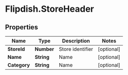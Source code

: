 # Flipdish.StoreHeader

## Properties
Name | Type | Description | Notes
------------ | ------------- | ------------- | -------------
**StoreId** | **Number** | Store identifier | [optional] 
**Name** | **String** | Name | [optional] 
**Category** | **String** | Name | [optional] 


